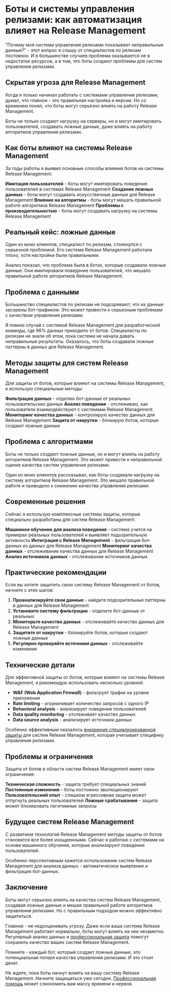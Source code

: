 ﻿# Боты и системы управления релизами: как автоматизация влияет на Release Management

"Почему моя система управления релизами показывает неправильные данные?" - этот вопрос я слышу от специалистов по релизам постоянно. И в большинстве случаев проблема оказывается не в недостатке ресурсов, а в том, что боты создают проблемы для систем управления релизами.

## Скрытая угроза для Release Management

Когда я только начинал работать с системами управления релизами, думал, что главное - это правильная настройка и версии. Но со временем понял, что боты могут серьезно влиять на работу Release Management.

Боты не только создают нагрузку на серверы, но и могут имитировать пользователей, создавать ложные данные, даже влиять на работу алгоритмов управления релизами.

## Как боты влияют на системы Release Management

За годы работы я выявил основные способы влияния ботов на системы Release Management:

**Имитация пользователей** - боты могут имитировать поведение пользователей в системах Release Management
**Создание ложных данных** - боты могут создавать искусственные данные для Release Management
**Влияние на алгоритмы** - боты могут мешать правильной работе алгоритмов Release Management
**Проблемы с производительностью** - боты могут создавать нагрузку на системы Release Management

## Реальный кейс: ложные данные

Один из моих клиентов, специалист по релизам, столкнулся с серьезной проблемой. Его система Release Management работала плохо, хотя настройки были правильными.

Анализ показал, что проблема была в ботах, которые создавали ложные данные. Они имитировали поведение пользователей, что мешало правильной работе алгоритмов Release Management.

## Проблема с данными

Большинство специалистов по релизам не подозревают, что их данные засорены бот-трафиком. Это может привести к серьезным проблемам с качеством управления релизами.

Я помню случай с системой Release Management для разработческой команды, где 96% данных приходило от ботов. Специалисты по релизам не знали об этом, пока система не начала давать неправильные результаты. Оказалось, что боты создавали ложные паттерны в данных для Release Management.

## Методы защиты для систем Release Management

Для защиты от ботов, которые влияют на системы Release Management, я использую специальные методы:

**Фильтрация данных** - отделяю бот-данные от реальных пользовательских данных
**Анализ поведения** - отслеживаю, как пользователи взаимодействуют с системами Release Management
**Мониторинг качества данных** - контролирую качество данных для Release Management
**Защита от накрутки** - блокирую ботов, которые создают ложные данные

## Проблема с алгоритмами

Боты не только создают ложные данные, но и могут влиять на работу алгоритмов Release Management. Это может привести к неправильной оценке качества систем управления релизами.

Один из моих клиентов рассказывал, как боты создавали нагрузку на систему алгоритмов Release Management. Это мешало правильной работе и приводило к снижению качества управления релизами.

## Современные решения

Сейчас я использую комплексные системы защиты, которые специально разработаны для систем Release Management:

**Машинное обучение для анализа поведения** - система учится на примерах реальных пользователей и выявляет подозрительную активность
**Интеграция с Release Management** - фильтрация бот-данных из данных для Release Management
**Мониторинг качества данных** - отслеживание качества данных для Release Management
**Анализ источников данных** - отслеживание источников данных

## Практические рекомендации

Если вы хотите защитить свою систему Release Management от ботов, начните с этих шагов:

1. **Проанализируйте свои данные** - найдите подозрительные паттерны в данных для Release Management
2. **Установите систему фильтрации** - отделите бот-данные от реальных
3. **Мониторьте качество данных** - отслеживайте качество данных для Release Management
4. **Защитите от накрутки** - блокируйте ботов, которые создают ложные данные
5. **Регулярно проверяйте источники данных** - отслеживайте изменения

## Технические детали

Для эффективной защиты от ботов, которые влияют на системы Release Management, я рекомендую использовать несколько уровней:

- **WAF (Web Application Firewall)** - фильтрует трафик на уровне приложения
- **Rate limiting** - ограничивает количество запросов с одного IP
- **Behavioral analysis** - анализирует поведение пользователей
- **Data quality monitoring** - отслеживает качество данных
- **Data source analysis** - анализирует источники данных

Особенно эффективным оказалось [внедрение специализированной защиты](https://progaem.com/ustanovka-antibota-usluga-po-zashhite-ot-botov-vashih-sajtov-na-razlichnyh-cms-sistemah.html) для систем Release Management, которая учитывает специфику управления релизами.

## Проблемы и ограничения

Защита от ботов в области систем Release Management имеет свои ограничения:

**Техническая сложность** - защита требует специальных знаний
**Постоянные изменения** - боты постоянно эволюционируют
**Пользовательский опыт** - слишком агрессивная защита может отпугнуть реальных пользователей
**Ложные срабатывания** - защита может блокировать легитимные запросы

## Будущее систем Release Management

С развитием технологий Release Management методы защиты от ботов становятся все более изощренными. Сейчас я работаю с системами на основе машинного обучения, которые анализируют поведение пользователей.

Особенно перспективным кажется использование систем Release Management для анализа данных - автоматическое выявление и фильтрация бот-данных.

## Заключение

Боты могут серьезно влиять на качество систем Release Management, создавая ложные данные и мешая правильной работе алгоритмов управления релизами. Но с правильным подходом можно эффективно защититься.

Главное - не недооценивать угрозу. Даже если ваша система Release Management работает нормально, боты могут влиять на нее незаметно. Регулярный анализ данных и [профессиональная защита](https://progaem.com/ustanovka-antibota-usluga-po-zashhite-ot-botov-vashih-sajtov-na-razlichnyh-cms-sistemah.html) помогут сохранить качество ваших систем Release Management.

Помните - каждый бот, который создает ложные данные, это потенциальная потеря качества управления релизами. И это стоит денег.

Не ждите, пока боты начнут влиять на вашу систему Release Management. Начните защищаться уже сегодня. [Профессиональная помощь](https://progaem.com/ustanovka-antibota-usluga-po-zashhite-ot-botov-vashih-sajtov-na-razlichnyh-cms-sistemah.html) может сэкономить вам массу времени и нервов.
